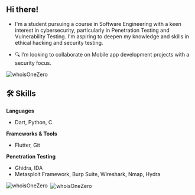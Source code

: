 ##  Hi there!
- I'm a student pursuing a course in Software Engineering with a keen interest in cybersecurity, particularly in Penetration Testing and Vulnerability Testing. I'm aspiring to deepen my knowledge and skills in ethical hacking and security testing.

- 🔍 I’m looking to collaborate on Mobile app development projects with a security focus.

<p align="left"> <img src="https://komarev.com/ghpvc/?username=whoIsOneZero&label=Profile%20views&color=0e75b6&style=flat" alt="whoisOneZero"/> </p>

## 🛠 Skills

**Languages**
- Dart, Python, C

**Frameworks & Tools**
- Flutter, Git

<!-- **Tools**

- Git -->

**Penetration Testing**
- Ghidra, IDA
- Metasploit Framework, Burp Suite, Wireshark, Nmap, Hydra

<!-- ## 🏆 Certifications

## 👩‍💻 Professional Experience -->

<p><img align="left" src="https://github-readme-stats.vercel.app/api/top-langs/?username=whoisOneZero&theme=vue-dark&show_icons=true&hide_border=true&layout=compact" alt="whoisOneZero" /></p>

<p> &nbsp;<img align="center" src="https://github-readme-stats.vercel.app/api?username=whoIsOneZero&theme=vue-dark&show_icons=true&hide_border=true&count_private=true" alt="whoisOneZero" /></p>

<!-- <p align="center"><img src="https://github-readme-streak-stats.herokuapp.com/?user=whoIsOneZero&theme=vue-dark&hide_border=true"/></p> -->

<!---
whoIsOneZero/whoIsOneZero is a ✨ special ✨ repository because its `README.md` (this file) appears on your GitHub profile.
You can click the Preview link to take a look at your changes.
--->